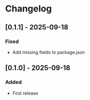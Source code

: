 # Changelog

## [0.1.1] - 2025-09-18

### Fixed

- Add missing fields to package.json

## [0.1.0] - 2025-09-18

### Added

- First release
